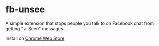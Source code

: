fb-unsee
========

A simple extension that stops people you talk to on Facebook chat from getting "✓ Seen" messages.

Install on [Chrome Web Store](https://chrome.google.com/webstore/detail/facebook-unsee/nccbhniopaihbecmmabhhakdoagehkah)